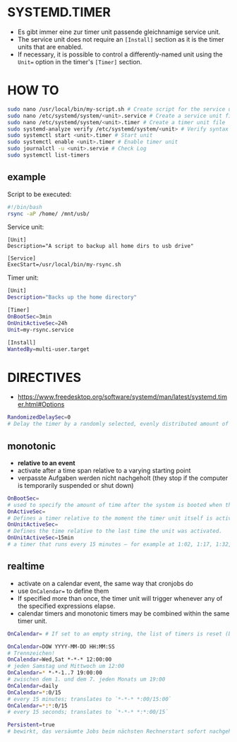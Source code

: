# SYSTEMD.TIMER

* Es gibt immer eine zur timer unit passende gleichnamige service unit.
* The service unit does not require an `[Install]` section as it is the timer units that are enabled. 
* If necessary, it is possible to control a differently-named unit using the `Unit=` option in the timer's `[Timer]` section. 

# HOW TO

```sh
sudo nano /usr/local/bin/my-script.sh # Create script for the service unit to run
sudo nano /etc/systemd/system/<unit>.service # Create a service unit file
sudo nano /etc/systemd/system/<unit>.timer # Create a timer unit file
sudo systemd-analyze verify /etc/systemd/system/<unit> # Verify syntax
sudo systemctl start <unit>.timer # Start unit
sudo systemctl enable <unit>.timer # Enable timer unit
sudo journalctl -u <unit>.servie # Check Log 
sudo systemctl list-timers
```

## example

Script to be executed:

```bash
#!/bin/bash
rsync -aP /home/ /mnt/usb/
```

Service unit:

```shell
[Unit]
Description="A script to backup all home dirs to usb drive"

[Service]
ExecStart=/usr/local/bin/my-rsync.sh
```

Timer unit:

```bash
[Unit]
Description="Backs up the home directory"

[Timer]
OnBootSec=3min
OnUnitActiveSec=24h
Unit=my-rsync.service

[Install]
WantedBy=multi-user.target
```

# DIRECTIVES

- https://www.freedesktop.org/software/systemd/man/latest/systemd.timer.html#Options

```sh
RandomizedDelaySec=0
# Delay the timer by a randomly selected, evenly distributed amount of time between 0 and the specified time value. Defaults to 0, indicating that no randomized delay shall be applied. Each timer unit will determine this delay randomly before each iteration, and the delay will simply be added on top of the next determined elapsing time.
```
## monotonic

* **relative to an event**
* activate after a time span relative to a varying starting point
* verpasste Aufgaben werden nicht nachgeholt (they stop if the computer is temporarily suspended or shut down) 

```sh
OnBootSec=
# used to specify the amount of time after the system is booted when the associated unit should be activated.
OnActiveSec= 
# Defines a timer relative to the moment the timer unit itself is activated.
OnUnitActiveSec= 
# Defines the time relative to the last time the unit was activated.
OnUnitActiveSec=15min 
# a timer that runs every 15 minutes – for example at 1:02, 1:17, 1:32, 1:47, 2:02, … – always depending on the time it was last run.
```

## realtime

* activate on a calendar event, the same way that cronjobs do
* use `OnCalendar=` to define them
* If specified more than once, the timer unit will trigger whenever any of the specified expressions elapse.
* calendar timers and monotonic timers may be combined within the same timer unit.

```sh
OnCalendar= # If set to an empty string, the list of timers is reset (both OnCalendar= timers and monotonic timers), and all prior assignments will have no effect.
```

```sh
OnCalendar=DOW YYYY-MM-DD HH:MM:SS
# Trennzeichen!  
OnCalendar=Wed,Sat *-*-* 12:00:00
# jeden Samstag und Mittwoch um 12:00
OnCalendar=* *-*-1..7 19:00:00
# zwischen dem 1. und dem 7. jeden Monats um 19:00
OnCalendar=daily
OnCalendar=*:0/15
# every 15 minutes; translates to `*-*-* *:00/15:00`
OnCalendar=*:*:0/15
# every 15 seconds; translates to `*-*-* *:*:00/15`
```

```sh
Persistent=true
# bewirkt, das versäumte Jobs beim nächsten Rechnerstart sofort nachgeholt werden; the time when the service unit was last triggered is stored on disk. When the timer is activated, the service unit is triggered immediately if it would have been triggered at least once during the time when the timer was inactive. This is useful to catch up on missed runs of the service when the system was powered down.
```